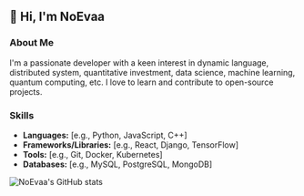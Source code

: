 ## 👋 Hi, I'm NoEvaa

### About Me
I'm a passionate developer with a keen interest in dynamic language, distributed system, 
quantitative investment, data science, machine learning, quantum computing, etc. 
I love to learn and contribute to open-source projects.

### Skills
- **Languages:** [e.g., Python, JavaScript, C++]
- **Frameworks/Libraries:** [e.g., React, Django, TensorFlow]
- **Tools:** [e.g., Git, Docker, Kubernetes]
- **Databases:** [e.g., MySQL, PostgreSQL, MongoDB]

![NoEvaa's GitHub stats](https://github-readme-stats.vercel.app/api?username=NoEvaa&show_icons=true&theme=radical)

